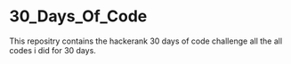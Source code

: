 # 30_Days_Of_Code
This repositry contains the hackerank 30 days of code challenge all the all codes i did for 30 days.
